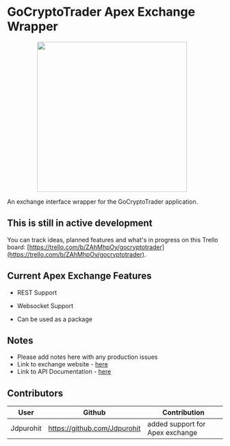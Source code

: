 
# GoCryptoTrader Apex Exchange Wrapper

<img src="/common/gctlogo.png?raw=true" width="350px" height="350px" hspace="70">

An exchange interface wrapper for the GoCryptoTrader application.

## This is still in active development

You can track ideas, planned features and what's in progress on this Trello board: [https://trello.com/b/ZAhMhpOy/gocryptotrader](https://trello.com/b/ZAhMhpOy/gocryptotrader).

## Current Apex Exchange Features

+ REST Support 
+ Websocket Support 

+ Can be used as a package

## Notes

+ Please add notes here with any production issues
+ Link to exchange website - [here](https://apex.exchange/)
+ Link to API Documentation - [here](https://api-docs.pro.apex.exchange/?lang=en-US#introduction)


## Contributors

|User|Github|Contribution|
|--|--|--|
|Jdpurohit|https://github.com/Jdpurohit |added support for Apex exchange
